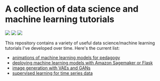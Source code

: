 # A collection of data science and machine learning tutorials

![](https://img.shields.io/badge/-tutorial-informational)
![](https://img.shields.io/badge/-machine--learning-important)
![](https://img.shields.io/badge/-data--science-lightgrey)

This repository contains a variety of useful data science/machine learning tutorials I've developed over time. Here's the current list:

- [animations of machine learning models for pedagogy](ml-animations)
- [deploying machine learning models with Amazon Sagemaker or Flask](ml-deploy-model)
- [image generation with VAEs and GANs](ml-image-generation)
- [supervised learning for time series data](ml-timeseries)